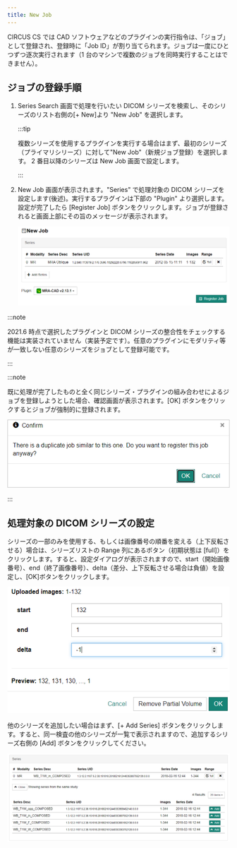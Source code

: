 ```yaml
---
title: New Job
---
```


CIRCUS CS では CAD ソフトウェアなどのプラグインの実行指令は、「ジョブ」として登録され、登録時に「Job ID」が割り当てられます。ジョブは一度にひとつずつ逐次実行されます（1 台のマシンで複数のジョブを同時実行することはできません）。

## ジョブの登録手順

1. Series Search 画面で処理を行いたい DICOM シリーズを検索し、そのシリーズのリスト右側の[+ New]より "New Job" を選択します。

   :::tip

   複数シリーズを使用するプラグインを実行する場合はまず、最初のシリーズ（プライマリシリーズ）に対して"New Job"（新規ジョブ登録）を選択します。 2 番目以降のシリーズは New Job 画面で設定します。

   :::

1. New Job 画面が表示されます。"Series" で処理対象の DICOM シリーズを設定します(後述)。実行するプラグインは下部の "Plugin" より選択します。設定が完了したら [Register Job] ボタンをクリックします。ジョブが登録されると画面上部にその旨のメッセージが表示されます。

   ![New Job](new-job.png)

:::note

2021.6 時点で選択したプラグインと DICOM シリーズの整合性をチェックする機能は実装されていません（実装予定です）。任意のプラグインにモダリティ等が一致しない任意のシリーズをジョブとして登録可能です。

:::

:::note

既に処理が完了したものと全く同じシリーズ・プラグインの組み合わせによるジョブを登録しようとした場合、確認画面が表示されます。[OK] ボタンをクリックするとジョブが強制的に登録されます。

![Confirm duplicate job](confirm-duplicate-job.png)

:::

## 処理対象の DICOM シリーズの設定

シリーズの一部のみを使用する、もしくは画像番号の順番を変える（上下反転させる）場合は、シリーズリストの Range 列にあるボタン（初期状態は [full]）をクリックします。すると、設定ダイアログが表示されますので、start（開始画像番号）、end（終了画像番号）、delta（差分、上下反転させる場合は負値）を設定し、[OK]ボタンをクリックします。

![Partial volume setting](partial-volume-dialog.png)

他のシリーズを追加したい場合はまず、[+ Add Series] ボタンをクリックします。すると、同一検査の他のシリーズが一覧で表示されますので、追加するシリーズ右側の [Add] ボタンをクリックしてください。

![Add DICOM series](add-dicom-series.png)
